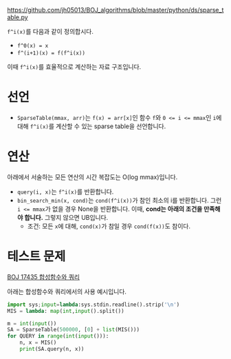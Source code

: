 https://github.com/jh05013/BOJ_algorithms/blob/master/python/ds/sparse_table.py

`f^i(x)`를 다음과 같이 정의합시다.

- `f^0(x) = x`
- `f^(i+1)(x) = f(f^i(x))`

이때 `f^i(x)`를 효율적으로 계산하는 자료 구조입니다.

# 선언
- `SparseTable(mmax, arr)`는 `f(x) = arr[x]`인 함수 `f`와 `0 <= i <= mmax`인 `i`에 대해 `f^i(x)`를 계산할 수 있는 sparse table을 선언합니다.

# 연산
아래에서 서술하는 모든 연산의 시간 복잡도는 O(log mmax)입니다.
- `query(i, x)`는 `f^i(x)`를 반환합니다.
- `bin_search_min(x, cond)`는 `cond(f^i(x))`가 참인 최소의 i를 반환합니다. 그런 `i <= mmax`가 없을 경우 None을 반환합니다. 이때, **cond는 아래의 조건을 만족해야 합니다.** 그렇지 않으면 UB입니다.
  - 조건: 모든 `x`에 대해, `cond(x)`가 참일 경우 `cond(f(x))`도 참이다.

# 테스트 문제
[BOJ 17435 합성함수와 쿼리](https://www.acmicpc.net/problem/17435)

아래는 합성함수와 쿼리에서의 사용 예시입니다.

```python
import sys;input=lambda:sys.stdin.readline().strip('\n')
MIS = lambda: map(int,input().split())

m = int(input())
SA = SparseTable(500000, [0] + list(MIS()))
for QUERY in range(int(input())):
    n, x = MIS()
    print(SA.query(n, x))
```